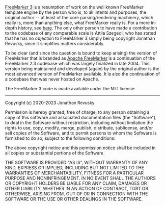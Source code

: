 [FreeMarker 3](https://github.com/freemarker/freemarker3) is a resumption of work on the well known FreeMarker template engine by the person who is, to all intents and purposes, the original author -- at least of the core parsing/rendering machinery, which really is, more than anything else, what FreeMarker really is. For a more in-depth history, see [here](https://doku.freemarker.es/doku.php?id=history). The only other person to have made a contribution to the codebase of any comparable scale is Attila Szegedi, who has stated that he has no objection to FreeMarker 3 simply being copyright Jonathan Revusky, since it simplifies matters considerably. 

To be clear (and since the question is bound to keep arising) the version of FreeMarker that is branded as [Apache FreeMarker](https://freemarker.apache.org/) is a continuation of the FreeMarker 2.3 codebase which was largely finalized in late 2004. This version being maintained and developed (again) by the original author is the most advanced version of FreeMarker available. It is also the continuation of a codebase that was never hosted on Apache.

The FreeMarker 3 code is made available under the MIT license:
<HR>
Copyright (c) 2020-2023 Jonathan Revusky

Permission is hereby granted, free of charge, to any person obtaining a copy
of this software and associated documentation files (the "Software"), to deal
in the Software without restriction, including without limitation the rights
to use, copy, modify, merge, publish, distribute, sublicense, and/or sell
copies of the Software, and to permit persons to whom the Software is
furnished to do so, subject to the following conditions:

The above copyright notice and this permission notice shall be included in all
copies or substantial portions of the Software.

THE SOFTWARE IS PROVIDED "AS IS", WITHOUT WARRANTY OF ANY KIND, EXPRESS OR
IMPLIED, INCLUDING BUT NOT LIMITED TO THE WARRANTIES OF MERCHANTABILITY,
FITNESS FOR A PARTICULAR PURPOSE AND NONINFRINGEMENT. IN NO EVENT SHALL THE
AUTHORS OR COPYRIGHT HOLDERS BE LIABLE FOR ANY CLAIM, DAMAGES OR OTHER
LIABILITY, WHETHER IN AN ACTION OF CONTRACT, TORT OR OTHERWISE, ARISING FROM,
OUT OF OR IN CONNECTION WITH THE SOFTWARE OR THE USE OR OTHER DEALINGS IN THE
SOFTWARE.  
